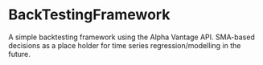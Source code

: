 # BackTestingFramework
A simple backtesting framework using the Alpha Vantage API. SMA-based decisions as a place holder for time series regression/modelling  in the future.
